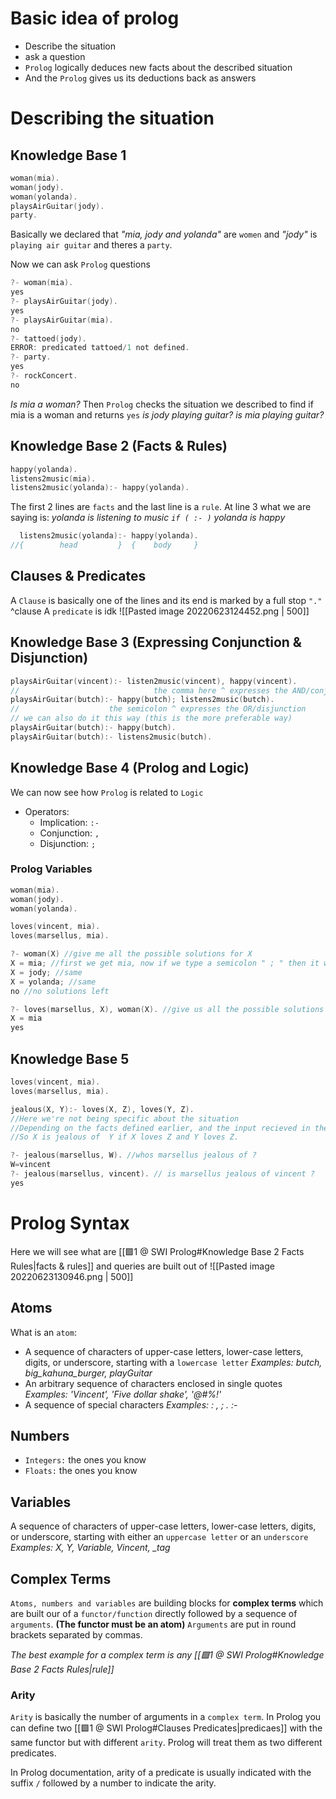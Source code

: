 # Basic idea of prolog
- Describe the situation
- ask a question
- `Prolog` logically deduces new facts about the described situation
- And the `Prolog` gives us its deductions back as answers

# Describing the situation
## Knowledge Base 1
```c
woman(mia).
woman(jody).
woman(yolanda).
playsAirGuitar(jody).
party.
```
Basically we declared that *"mia, jody and yolanda"* are `women` and *"jody"* is `playing air guitar` and theres a `party`.

Now we can ask `Prolog` questions
```c
?- woman(mia).
yes
?- playsAirGuitar(jody).
yes
?- playsAirGuitar(mia).
no
?- tattoed(jody).
ERROR: predicated tattoed/1 not defined.
?- party.
yes
?- rockConcert.
no
```
*Is mia a woman?* Then `Prolog` checks the situation we described to find if mia is a woman and returns `yes`
*is jody playing guitar?*
*is mia playing guitar?*

## Knowledge Base 2 (Facts &  Rules)
```c
happy(yolanda).
listens2music(mia).
listens2music(yolanda):- happy(yolanda).
```
The first 2 lines are `facts` and the last line is a `rule`.
At line 3 what we are saying is: *yolanda is listening to music `if ( :- )` yolanda is happy*
```c
  listens2music(yolanda):- happy(yolanda).
//{		   head         }  {    body     }
```

## Clauses & Predicates
A `Clause` is basically one of the lines and its end is marked by a full stop `"."` ^clause
A `predicate` is idk
![[Pasted image 20220623124452.png | 500]]

## Knowledge Base 3 (Expressing Conjunction & Disjunction)
```c
playsAirGuitar(vincent):- listen2music(vincent), happy(vincent).
//                              the comma here ^ expresses the AND/conjuction in Prolog
playsAirGuitar(butch):- happy(butch); listens2music(butch).
//                    the semicolon ^ expresses the OR/disjunction
// we can also do it this way (this is the more preferable way)
playsAirGuitar(butch):- happy(butch).
playsAirGuitar(butch):- listens2music(butch).
```

## Knowledge Base 4 (Prolog and Logic)
We can now see how `Prolog` is related to `Logic`
- Operators:
	- Implication: `:-`
	- Conjunction: `,`
	- Disjunction: `;`

### Prolog Variables
```c
woman(mia).
woman(jody).
woman(yolanda).

loves(vincent, mia).
loves(marsellus, mia).
```
```c
?- woman(X) //give me all the possible solutions for X
X = mia; //first we get mia, now if we type a semicolon " ; " then it will give us the second possible solution
X = jody; //same
X = yolanda; //same
no //no solutions left

?- loves(marsellus, X), woman(X). //give us all the possible solutions for X in woman(X) and this X should love marsellus
X = mia
yes
```

## Knowledge Base 5
```c
loves(vincent, mia).
loves(marsellus, mia).

jealous(X, Y):- loves(X, Z), loves(Y, Z).
//Here we're not being specific about the situation
//Depending on the facts defined earlier, and the input recieved in the rule we will get an answer
//So X is jealous of  Y if X loves Z and Y loves Z.
```
```c
?- jealous(marsellus, W). //whos marsellus jealous of ?
W=vincent
?- jealous(marsellus, vincent). // is marsellus jealous of vincent ?
yes
```

# Prolog Syntax
Here we will see what are [[🟩1 @ SWI Prolog#Knowledge Base 2 Facts Rules|facts & rules]] and queries are built out of
![[Pasted image 20220623130946.png | 500]]

## Atoms
What is an `atom`:
- A sequence of characters of upper-case letters, lower-case letters, digits, or underscore, starting with a `lowercase letter`
	*Examples: butch, big_kahuna_burger, playGuitar*
- An arbitrary sequence of characters enclosed in single quotes
	*Examples: 'Vincent', 'Five dollar shake', '@#%!'*
- A sequence of special characters
	*Examples: : , ; . :-*

## Numbers
- `Integers:` the ones you know
- `Floats:` the ones you know

## Variables
A sequence of characters of upper-case letters, lower-case letters, digits, or underscore, starting with either an `uppercase letter`  or an `underscore`
*Examples: X, Y, Variable, Vincent, _tag*

## Complex Terms
`Atoms, numbers and variables` are building blocks for **complex terms** which are built our of a `functor/function` directly followed by a sequence of `arguments`.  **(The functor must be an atom)**
`Arguments` are put in round brackets separated by commas.

*The best example for a complex term is any [[🟩1 @ SWI Prolog#Knowledge Base 2 Facts Rules|rule]]*

### Arity
`Arity` is basically the number of arguments in a `complex term`. In Prolog you can define two [[🟩1 @ SWI Prolog#Clauses Predicates|predicaes]] with the same functor but with different `arity`. Prolog will treat them as two different predicates.

In Prolog documentation, arity of a predicate is usually indicated with the suffix `/` followed by a number to indicate the arity.